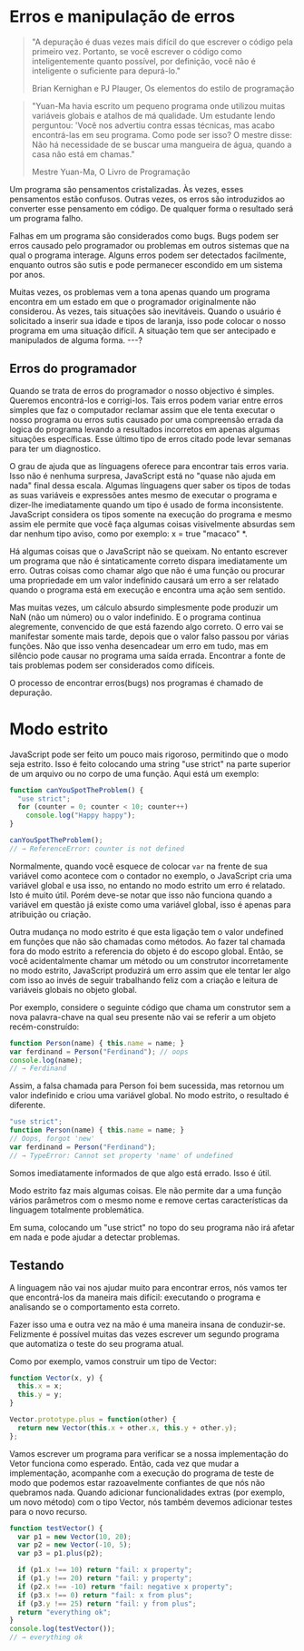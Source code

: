 # Erros e manipulação de erros

> "A depuração é duas vezes mais difícil do que escrever o código pela primeiro vez. Portanto, se você escrever o código como inteligentemente quanto possível, por definição, você não é inteligente o suficiente para depurá-lo."
>
> Brian Kernighan e PJ Plauger, Os elementos do estilo de programação

> "Yuan-Ma havia escrito um pequeno programa onde utilizou muitas variáveis globais e atalhos de má qualidade. Um estudante lendo perguntou: 'Você nos advertiu contra essas técnicas, mas acabo encontrá-las em seu programa. Como pode ser isso? O mestre disse: Não há necessidade de se buscar uma mangueira de água, quando a casa não está em chamas."
>
> Mestre Yuan-Ma, O Livro de Programação


Um programa são pensamentos cristalizadas. Às vezes, esses pensamentos estão confusos. Outras vezes, os erros são introduzidos ao converter esse pensamento em código. De qualquer forma o resultado será um programa falho.

Falhas em um programa são considerados como bugs. Bugs podem ser erros causado pelo programador ou problemas em outros sistemas que na qual o programa interage. Alguns erros podem ser detectados facilmente, enquanto outros são sutis e pode permanecer escondido em um sistema por anos.

Muitas vezes, os problemas vem a tona apenas quando um programa encontra em um estado em que o programador originalmente não considerou. Às vezes, tais situações são inevitáveis. Quando o usuário é solicitado a inserir sua idade e tipos de laranja, isso pode colocar o nosso programa em uma situação difícil. A situação tem que ser antecipado e manipulados de alguma forma. ---?

## Erros do programador

Quando se trata de erros do programador o nosso objectivo é simples. Queremos encontrá-los e corrigi-los. Tais erros podem variar entre erros simples que faz o computador reclamar assim que ele tenta executar o nosso programa ou erros sutis causado por uma compreensão errada da logica do programa levando a resultados incorretos em apenas algumas situações específicas. Esse último tipo de erros citado pode levar semanas para ter um diagnostico.

O grau de ajuda que as línguagens oferece para encontrar tais erros varia. Isso não é nenhuma surpresa, JavaScript está no "quase não ajuda em nada" final dessa escala. Algumas línguagens quer saber os tipos de todas as suas variáveis e expressões antes mesmo de executar o programa e dizer-lhe imediatamente quando um tipo é usado de forma inconsistente. JavaScript considera os tipos somente na execução do programa e mesmo assim ele permite que você faça algumas coisas visivelmente absurdas sem dar nenhum tipo aviso, como por exemplo: x = true "macaco" *.

Há algumas coisas que o JavaScript não se queixam. No entanto escrever um programa que não é sintaticamente correto dispara imediatamente um erro. Outras coisas como chamar algo que não é uma função ou procurar uma propriedade em um valor indefinido causará um erro a ser relatado quando o programa está em execução e encontra uma ação sem sentido.

Mas muitas vezes, um cálculo absurdo simplesmente pode produzir um NaN (não um número) ou o valor indefinido. E o programa continua alegremente, convencido de que está fazendo algo correto. O erro vai se manifestar somente mais tarde, depois que o valor falso passou por várias funções. Não que isso venha desencadear um erro em tudo, mas em silêncio pode causar no programa uma saída errada. Encontrar a fonte de tais problemas podem ser considerados como difíceis.

O processo de encontrar erros(bugs) nos programas é chamado de depuração.

# Modo estrito

JavaScript pode ser feito um pouco mais rigoroso, permitindo que o modo seja estrito. Isso é feito colocando uma string "use strict" na parte superior de um arquivo ou no corpo de uma função. Aqui está um exemplo:

````js
function canYouSpotTheProblem() {
  "use strict";
  for (counter = 0; counter < 10; counter++)
    console.log("Happy happy");
}

canYouSpotTheProblem();
// → ReferenceError: counter is not defined
````

Normalmente, quando você esquece de colocar `var` na frente de sua variável como acontece com o contador no exemplo, o JavaScript cria uma variável global e usa isso, no entando no modo estrito um erro é relatado. Isto é muito útil. Porém deve-se notar que isso não funciona quando a variável em questão já existe como uma variável global, isso é apenas para atribuição ou criação.

Outra mudança no modo estrito é que esta ligação tem o valor undefined em funções que não são chamadas como métodos. Ao fazer tal chamada fora do modo estrito a referencia do objeto é do escopo global. Então, se você acidentalmente chamar um método ou um construtor incorretamente no modo estrito, JavaScript produzirá um erro assim que ele tentar ler algo com isso ao invés de seguir trabalhando feliz com a criação e leitura de variáveis globais no objeto global.

Por exemplo, considere o seguinte código que chama um construtor sem a nova palavra-chave na qual seu presente não vai se referir a um objeto recém-construído:

````js
function Person(name) { this.name = name; }
var ferdinand = Person("Ferdinand"); // oops
console.log(name);
// → Ferdinand
````

Assim, a falsa chamada para Person foi bem sucessida, mas retornou um valor indefinido e criou uma variável global. No modo estrito, o resultado é diferente.

````js
"use strict";
function Person(name) { this.name = name; }
// Oops, forgot 'new'
var ferdinand = Person("Ferdinand");
// → TypeError: Cannot set property 'name' of undefined
````

Somos imediatamente informados de que algo está errado. Isso é útil.

Modo estrito faz mais algumas coisas. Ele não permite dar a uma função vários parâmetros com o mesmo nome e remove certas características da linguagem totalmente problemática.

Em suma, colocando um "use strict" no topo do seu programa não irá afetar em nada e pode ajudar a detectar problemas.

## Testando

A linguagem não vai nos ajudar muito para encontrar erros, nós vamos ter que encontrá-los da maneira mais difícil: executando o programa e analisando se o comportamento esta correto.

Fazer isso uma e outra vez na mão é uma maneira insana de conduzir-se. Felizmente é possível muitas das vezes escrever um segundo programa que automatiza o teste do seu programa atual.

Como por exemplo, vamos construir um tipo de Vector:

````js
function Vector(x, y) {
  this.x = x;
  this.y = y;
}

Vector.prototype.plus = function(other) {
  return new Vector(this.x + other.x, this.y + other.y);
};
````

Vamos escrever um programa para verificar se a nossa implementação do Vetor funciona como esperado. Então, cada vez que mudar a implementação, acompanhe com a execução do programa de teste de modo que podemos estar razoavelmente confiantes de que nós não quebramos nada. Quando adicionar funcionalidades extras (por exemplo, um novo método) com o tipo Vector, nós também devemos adicionar testes para o novo recurso.

````js
function testVector() {
  var p1 = new Vector(10, 20);
  var p2 = new Vector(-10, 5);
  var p3 = p1.plus(p2);

  if (p1.x !== 10) return "fail: x property";
  if (p1.y !== 20) return "fail: y property";
  if (p2.x !== -10) return "fail: negative x property";
  if (p3.x !== 0) return "fail: x from plus";
  if (p3.y !== 25) return "fail: y from plus";
  return "everything ok";
}
console.log(testVector());
// → everything ok
````